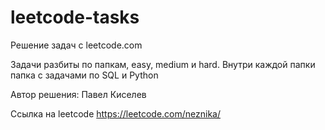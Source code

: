 # leetcode-tasks
Решение задач с leetcode.com

Задачи разбиты по папкам, easy, medium и hard. Внутри каждой папки папка с задачами по SQL и Python

Автор решения:
Павел Киселев

Ссылка на leetcode https://leetcode.com/neznika/
